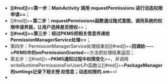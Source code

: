 - **[[#red]]==第一步：MainActivity 调用 requestPermissions 进行动态权限申请==**；
- [[#red]]==**第二步：requestPermissions函数通过隐式意图，调用系统的权限申请界面，让用户选择是否授权**==；
- **[[#red]]==第三步：经过PKMS把相关信息传递给PermissionManagerService处理==**；
- 第四步：PermissionManagerService处理结束后[[#red]]==**回调给---->PKMS中的onPermissionGranted**==方法把处理结果返回；
- 第五步：[[#red]]==**PKMS通知过程中权限变化**==，并调用writeRuntimePermissionsForUserLPr函数让[[#red]]==**PackageManager的settings记录下相关授 权信息；动态权限的.xm**==l
-